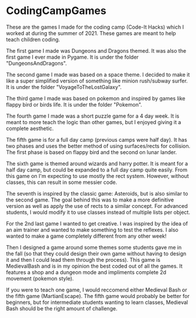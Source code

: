 # CodingCampGames
These are the games I made for the coding camp (Code-It Hacks) which I worked at during the summer of 2021. These games are meant to help teach children coding.

The first game I made was Dungeons and Dragons themed. It was also the first game I ever made in Pygame. It is under the folder "DungeonsAndDragons".

The second game I made was based on a space theme. I decided to make it like a super simplified version of something like minion rush/subway surfer. It is under the folder "VoyageToTheLostGalaxy".

The third game I made was based on pokemon and inspired by games like flappy bird or birds life. It is under the folder "Pokemon".

The fourth game I made was a short puzzle game for a 4 day week. It is meant to more teach the logic than other games, but I enjoyed giving it a complete aesthetic.

The fifth game is for a full day camp (previous camps were half day). It has two phases and uses the better method of using surfaces/rects for collision. The first phase is based on flappy bird and the second on lunar lander.

The sixth game is themed around wizards and harry potter. It is meant for a half day camp, but could be expanded to a full day camp quite easily. From this game on I'm expecting to use mostly the rect system. However, without classes, this can result in some messier code.

The seventh is inspired by the classic game: Asteroids, but is also similar to the second game. The goal behind this was to make a more definitive version as well as apply the use of rects to a similar concept. For advanced students, I would modify it to use classes instead of multiple lists per object.

For the 2nd last game I wanted to get creative. I was inspired by the idea of an aim trainer and wanted to make something to test the reflexes. I also wanted to make a game completely different from any other week!

Then I designed a game around some themes some students gave me in the fall (so that they could design their own game without having to design it and then I could lead them through the process). This game is MedievalBash and is in my opinion the best coded out of all the games. It features a shop and a dungeon mode and impliments complete 2d movement (pokemon style).

If you were to teach one game, I would reccomend either Medieval Bash or the fifth game (MartianEscape).
The fifth game would probably be better for beginners, but for intermediate students wanting to learn classes, Medieval Bash should be the right amount of challenge.
